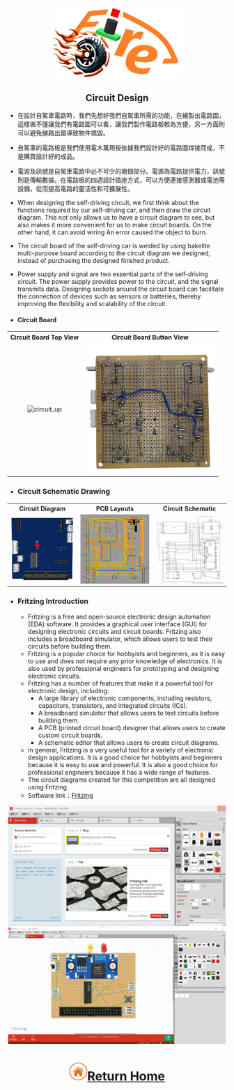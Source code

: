 <div align="center"><img src="../../other/img/logo.png" width="300" alt=" logo"></div>

 ## <div align="center"> Circuit Design </div>

- 在設計自駕車電路時，我們先想好我們自駕車所需的功能，在繪製出電路圖，這樣做不僅讓我們有電路圖可以看，讓我們製作電路板較為方便，另一方面則可以避免線路出錯導致物件燒毀。
-  自駕車的電路板是我們使用電木萬用板依據我們設計好的電路圖焊接而成，不是購買設計好的成品。
- 電源及訊號是自駕車電路中必不可少的兩個部分。電源為電路提供電力，訊號則是傳輸數據。在電路板的四週設計插座方式，可以方便連接感測器或電池等設備，從而提高電路的靈活性和可擴展性。

- When designing the self-driving circuit, we first think about the functions required by our self-driving car, and then draw the circuit diagram. This not only allows us to have a circuit diagram to see, but also makes it more convenient for us to make circuit boards. On the other hand, it can avoid wiring An error caused the object to burn.
- The circuit board of the self-driving car is welded by using bakelite multi-purpose board according to the circuit diagram we designed, instead of purchasing the designed finished product.
- Power supply and signal are two essential parts of the self-driving circuit. The power supply provides power to the circuit, and the signal transmits data. Designing sockets around the circuit board can facilitate the connection of devices such as sensors or batteries, thereby improving the flexibility and scalability of the circuit.

 - #### Circuit Board
<div align="center">
<table>
  <tr align="center">
      <th> Circuit Board Top View</th><th>Circuit Board Button View</th>
  </tr>
  <tr align="center">
     <td> <img src="../../v-photos/img/電路圖_上.png" width="300" alt="circuit_up"> </td><td><img src="../../v-photos/img/電路圖_下.png" width="300" alt="circuit_lower.jpg"></td>
  </tr>
</table>
</div>

- ### Circuit Schematic Drawing
<div align="center">
<table>
  <tr align="center">
      <th>Circuit Diagram</th><th>PCB Layouts</th><th>Circuit Schematic</th>
  </tr>
  <tr align="center">
     <td><img src="./img/Circuit_Diagram.png" width="300" alt="Circuit Diagram"></td><td><img src="./img/PCB.png" width="336" alt="PCB Layouts"></td><td><img src="./img/Circuit Schematic.png" width="300" alt="Circuit Schematic"></td>
  </tr>
</table>
</div>

- ### Fritzing Introduction
  - Fritzing is a free and open-source electronic design automation (EDA) software. It provides a graphical user interface (GUI) for designing electronic circuits and circuit boards. Fritzing also includes a breadboard simulator, which allows users to test their circuits before building them.  
  - Fritzing is a popular choice for hobbyists and beginners, as it is easy to use and does not require any prior knowledge of electronics. It is also used by professional engineers for prototyping and designing electronic circuits.
  - Fritzing has a number of features that make it a powerful tool for electronic design, including:  
    - A large library of electronic components, including resistors, capacitors, transistors, and integrated circuits (ICs).  
    - A breadboard simulator that allows users to test circuits before building them.  
    - A PCB (printed circuit board) designer that allows users to create custom circuit boards.   
    - A schematic editor that allows users to create circuit diagrams.
  - In general, Fritzing is a very useful tool for a variety of electronic design applications. It is a good choice for hobbyists and beginners because it is easy to use and powerful. It is also a good choice for professional engineers because it has a wide range of features.
  - The circuit diagrams created for this competition are all designed using Fritzing.
  - Software link：[Fritzing](https://fritzing.org/)  
<div align="center"><img src="./img/Fritzing.png" width="500" alt=" Fritzing">   <img src="./img/frtzing1.png" width="500" alt=" Fritzing"></div>  

# <div align="center">![HOME](../../other/img/Home.png)[Return Home](../../)</div>  